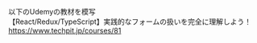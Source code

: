 以下のUdemyの教材を模写<br>
【React/Redux/TypeScript】実践的なフォームの扱いを完全に理解しよう！<br>
https://www.techpit.jp/courses/81
